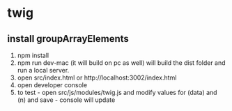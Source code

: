 # twig

## install groupArrayElements

1. npm install
2. npm run dev-mac (it will build on pc as well) will build the dist folder and run a local server.
3. open src/index.html or http://localhost:3002/index.html
4. open developer console
5. to test - open src/js/modules/twig.js and modify values for (data) and (n) and save - console will update
